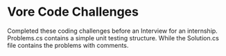 # Vore Code Challenges

Completed these coding challenges before an Interview for an internship. Problems.cs contains a simple unit testing structure.
While the Solution.cs file contains the problems with comments.
